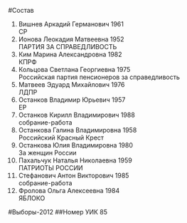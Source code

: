 #Состав
1. Вишнев Аркадий Германович 1961   
    СР
2. Ионова Леокадия Матвеевна 1952   
    ПАРТИЯ ЗА СПРАВЕДЛИВОСТЬ
3. Ким Марина Александровна 1982   
    КПРФ
4. Кольцова Светлана Георгиевна 1975   
    Российская партия пенсионеров за справедливость
5. Матвеев Эдуард Михайлович 1976   
    ЛДПР
6. Останков Владимир Юрьевич 1957   
    ЕР
7. Останков Кирилл Владимирович 1988   
    собрание-работа
8. Останкова Галина Владимировна 1958   
    Российский Красный Крест
9. Останкова Юлия Владимировна 1980   
    За женщин России
10. Пахальчук Наталья Николаевна 1959   
    ПАТРИОТЫ РОССИИ
11. Стефанович Антон Викторович 1985   
    собрание-работа
12. Фролова Ольга Алексеевна 1984   
    ЯБЛОКО

#Выборы-2012
##Номер УИК
85